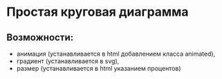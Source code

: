 # Простая круговая диаграмма

## Возможности:

- анимация (устанавливается в html добавлением класса animated),
- градиент (устанавливается в svg),
- размер (устанавливается в html указанием процентов)
